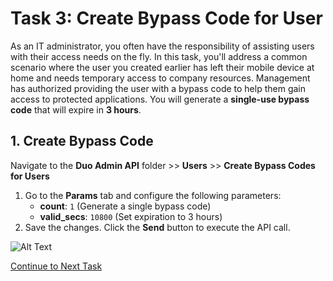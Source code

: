 # Task 3: Create Bypass Code for User  

As an IT administrator, you often have the responsibility of assisting users with their access needs on the fly. In this task, you'll address a common scenario where the user you created earlier has left their mobile device at home and needs temporary access to company resources. Management has authorized providing the user with a bypass code to help them gain access to protected applications. You will generate a **single-use bypass code** that will expire in **3 hours**.  

## **1. Create Bypass Code**  
Navigate to the **Duo Admin API** folder >> **Users** >> **Create Bypass Codes for Users**  

1. Go to the **Params** tab and configure the following parameters:  
   - **count**: `1` (Generate a single bypass code)  
   - **valid_secs**: `10800` (Set expiration to 3 hours)  
2. Save the changes. Click the **Send** button to execute the API call.  

![Alt Text](images/create_bypass_code.png)

[Continue to Next Task](04_Pull_Bypass_Report.md)  
